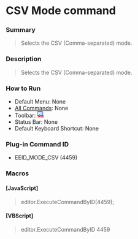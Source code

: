 # CSV Mode command

### Summary

> Selects the CSV (Comma-separated) mode.

### Description

> Selects the CSV (Comma-separated) mode.

### How to Run

- Default Menu: None
- [All Commands](../tools/all_commands): None
- Toolbar: ![](../../images/csv.gif)
- Status Bar: None
- Default Keyboard Shortcut: None

### Plug-in Command ID

- EEID\_MODE\_CSV (4459)

### Macros

#### \[JavaScript\]

> editor.ExecuteCommandByID(4459);

#### \[VBScript\]

> editor.ExecuteCommandByID 4459
